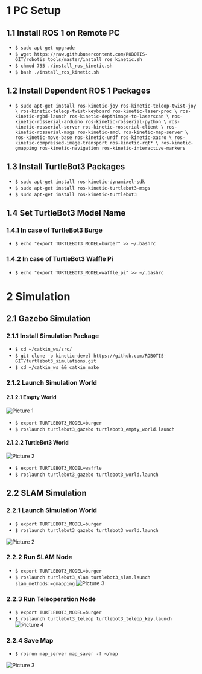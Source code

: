 # 1 PC Setup

## 1.1	Install ROS 1 on Remote PC
* `$ sudo apt-get upgrade`
* `$ wget https://raw.githubusercontent.com/ROBOTIS-GIT/robotis_tools/master/install_ros_kinetic.sh`
* `$ chmod 755 ./install_ros_kinetic.sh `
* `$ bash ./install_ros_kinetic.sh`

## 1.2	Install Dependent ROS 1 Packages
* `$ sudo apt-get install ros-kinetic-joy ros-kinetic-teleop-twist-joy \
  ros-kinetic-teleop-twist-keyboard ros-kinetic-laser-proc \
  ros-kinetic-rgbd-launch ros-kinetic-depthimage-to-laserscan \
  ros-kinetic-rosserial-arduino ros-kinetic-rosserial-python \
  ros-kinetic-rosserial-server ros-kinetic-rosserial-client \
  ros-kinetic-rosserial-msgs ros-kinetic-amcl ros-kinetic-map-server \
  ros-kinetic-move-base ros-kinetic-urdf ros-kinetic-xacro \
  ros-kinetic-compressed-image-transport ros-kinetic-rqt* \
  ros-kinetic-gmapping ros-kinetic-navigation ros-kinetic-interactive-markers`

## 1.3	Install TurtleBot3 Packages
* `$ sudo apt-get install ros-kinetic-dynamixel-sdk`
* `$ sudo apt-get install ros-kinetic-turtlebot3-msgs`
* `$ sudo apt-get install ros-kinetic-turtlebot3`

## 1.4	Set TurtleBot3 Model Name

### 1.4.1 In case of TurtleBot3 Burge
* `$ echo "export TURTLEBOT3_MODEL=burger" >> ~/.bashrc`
### 1.4.2 In case of TurtleBot3 Waffle Pi 
* `$ echo "export TURTLEBOT3_MODEL=waffle_pi" >> ~/.bashrc`

# 2 Simulation

## 2.1 Gazebo Simulation
### 2.1.1 Install Simulation Package
* `$ cd ~/catkin_ws/src/`
* `$ git clone -b kinetic-devel https://github.com/ROBOTIS-GIT/turtlebot3_simulations.git`
* `$ cd ~/catkin_ws && catkin_make`

### 2.1.2 Launch Simulation World

#### 2.1.2.1 Empty World
![Picture 1](https://a.top4top.io/p_2027cuj0o1.png)
* `$ export TURTLEBOT3_MODEL=burger`
* `$ roslaunch turtlebot3_gazebo turtlebot3_empty_world.launch`

#### 2.1.2.2 TurtleBot3 World
![Picture 2](https://i.top4top.io/p_2027hse291.png)
* `$ export TURTLEBOT3_MODEL=waffle`
* `$ roslaunch turtlebot3_gazebo turtlebot3_world.launch`

## 2.2 SLAM Simulation

### 2.2.1 Launch Simulation World
* `$ export TURTLEBOT3_MODEL=burger`
* `$ roslaunch turtlebot3_gazebo turtlebot3_world.launch`

![Picture 2](https://i.top4top.io/p_2027hse291.png)

### 2.2.2 Run SLAM Node
* `$ export TURTLEBOT3_MODEL=burger`
* `$ roslaunch turtlebot3_slam turtlebot3_slam.launch slam_methods:=gmapping`
![Picture 3](https://j.top4top.io/p_2027wm6nl2.png)

### 2.2.3 Run Teleoperation Node
* `$ export TURTLEBOT3_MODEL=burger`
* `$ roslaunch turtlebot3_teleop turtlebot3_teleop_key.launch`
![Picture 4](https://k.top4top.io/p_2027tzct73.png)

### 2.2.4 Save Map
* `$ rosrun map_server map_saver -f ~/map`

![Picture 3](https://j.top4top.io/p_2027wm6nl2.png)
